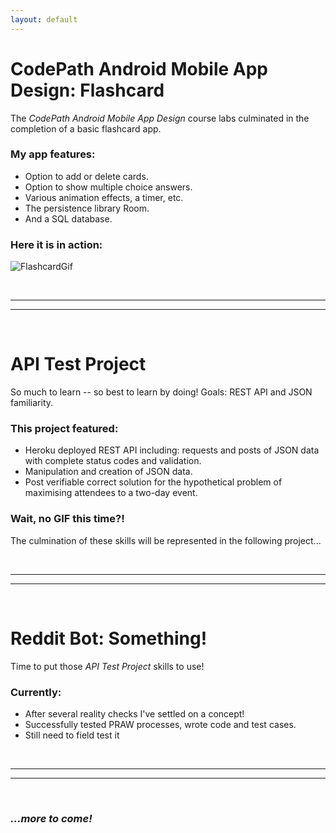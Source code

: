 ```yaml
---
layout: default
---
```

# CodePath Android Mobile App Design: Flashcard

The _CodePath Android Mobile App Design_ course labs culminated in the completion of a basic flashcard app. 

### My app features:

* Option to add or delete cards.
* Option to show multiple choice answers.
* Various animation effects, a timer, etc.
* The persistence library Room.
* And a SQL database.

### Here it is in action:

![FlashcardGif](https://i.imgur.com/dh8JZZD.gif)

&nbsp;

---
---

&nbsp;

# API Test Project

So much to learn -- so best to learn by doing! Goals: REST API and JSON familiarity.

### This project featured:

* Heroku deployed REST API including: requests and  posts of JSON data with complete status codes and validation.
* Manipulation and creation of JSON data.
* Post verifiable correct solution for the hypothetical problem of maximising attendees to a two-day event.

### Wait, no GIF this time?!

The culmination of these skills will be represented in the following project...

&nbsp;

---
---

&nbsp;

# Reddit Bot: Something!

Time to put those _API Test Project_ skills to use!

### Currently:

* After several reality checks I've settled on a concept!
* Successfully tested PRAW processes, wrote code and test cases.
* Still need to field test it

&nbsp;

---
---

&nbsp;


### *...more to come!*